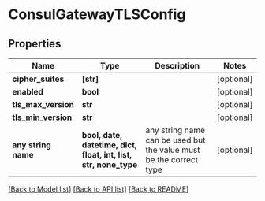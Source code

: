 # ConsulGatewayTLSConfig


## Properties
Name | Type | Description | Notes
------------ | ------------- | ------------- | -------------
**cipher_suites** | **[str]** |  | [optional] 
**enabled** | **bool** |  | [optional] 
**tls_max_version** | **str** |  | [optional] 
**tls_min_version** | **str** |  | [optional] 
**any string name** | **bool, date, datetime, dict, float, int, list, str, none_type** | any string name can be used but the value must be the correct type | [optional]

[[Back to Model list]](../README.md#documentation-for-models) [[Back to API list]](../README.md#documentation-for-api-endpoints) [[Back to README]](../README.md)


